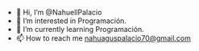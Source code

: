 - 👋 Hi, I’m @NahuellPalacio
- 👀 I’m interested in Programación.
- 🌱 I’m currently learning Programación.
- 📫 How to reach me nahuaguspalacio70@gmail.com

<!---
NahuellPalacio/NahuellPalacio is a ✨ special ✨ repository because its `README.md` (this file) appears on your GitHub profile.
You can click the Preview link to take a look at your changes.
--->

